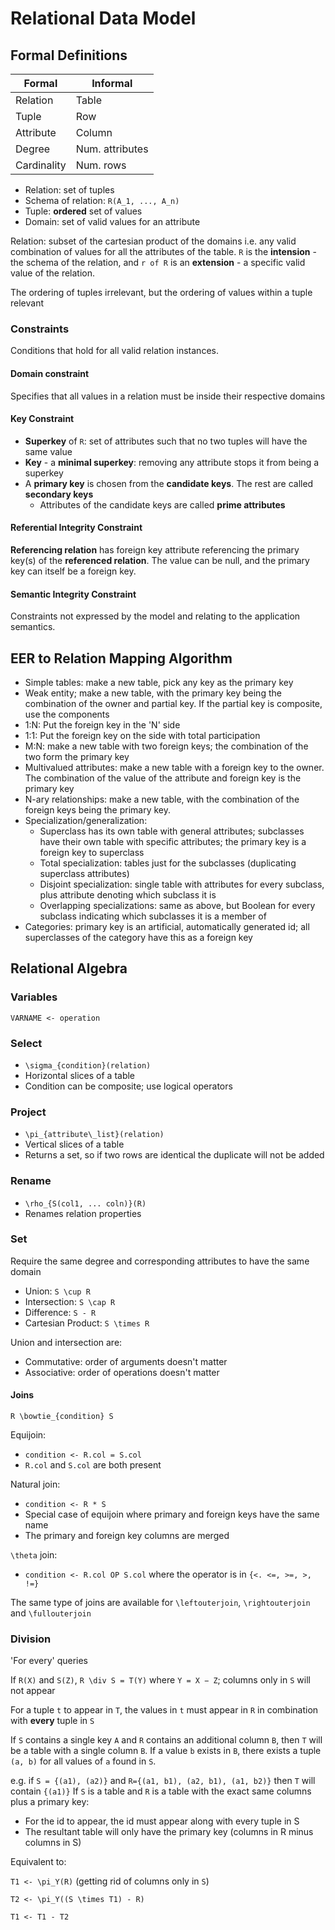 # Relational Data Model

## Formal Definitions

| Formal      | Informal        |
|-------------|-----------------|
| Relation    | Table           |
| Tuple       | Row             |
| Attribute   | Column          |
| Degree      | Num. attributes |
| Cardinality | Num. rows       |

- Relation: set of tuples
- Schema of relation: `R(A_1, ..., A_n)`
- Tuple: **ordered** set of values
- Domain: set of valid values for an attribute

Relation: subset of the cartesian product of the domains i.e. any valid combination of values for all the attributes of the table. `R` is the **intension** - the schema of the relation, and `r of R` is an **extension** - a specific valid value of the relation.

The ordering of tuples irrelevant, but the ordering of values within a tuple relevant

### Constraints

Conditions that hold for all valid relation instances.

#### Domain constraint

Specifies that all values in a relation must be inside their respective domains

#### Key Constraint

- **Superkey** of `R`: set of attributes such that no two tuples will have the same value
- **Key** - a **minimal superkey**: removing any attribute stops it from being a superkey
- A **primary key** is chosen from the **candidate keys**. The rest are called **secondary keys**
  - Attributes of the candidate keys are called **prime attributes**

#### Referential Integrity Constraint

**Referencing relation** has foreign key attribute referencing the primary key(s) of the **referenced relation**. The value can be null, and the primary key can itself be a foreign key.

#### Semantic Integrity Constraint

Constraints not expressed by the model and relating to the application semantics.

## EER to Relation Mapping Algorithm

- Simple tables: make a new table, pick any key as the primary key
- Weak entity; make a new table, with the primary key being the combination of the owner and partial key. If the partial key is composite, use the components
- 1:N: Put the foreign key in the 'N' side
- 1:1: Put the foreign key on the side with total participation
- M:N: make a new table with two foreign keys; the combination of the two form the primary key
- Multivalued attributes: make a new table with a foreign key to the owner. The combination of the value of the attribute and foreign key is the primary key
- N-ary relationships: make a new table, with the combination of the foreign keys being the primary key.
- Specialization/generalization:
  - Superclass has its own table with general attributes; subclasses have their own table with specific attributes; the primary key is a foreign key to superclass
  - Total specialization: tables just for the subclasses (duplicating superclass attributes)
  - Disjoint specialization: single table with attributes for every subclass, plus attribute denoting which subclass it is
  - Overlapping specializations: same as above, but Boolean for every subclass indicating which subclasses it is a member of
- Categories: primary key is an artificial, automatically generated id; all superclasses of the category have this as a foreign key

## Relational Algebra

### Variables

`VARNAME <- operation`

### Select

- `\sigma_{condition}(relation)`
- Horizontal slices of a table
- Condition can be composite; use logical operators

### Project

- `\pi_{attribute\_list}(relation)`
- Vertical slices of a table
- Returns a set, so if two rows are identical the duplicate will not be added

### Rename

- `\rho_{S(col1, ... coln)}(R)`
- Renames relation properties

### Set

Require the same degree and corresponding attributes to have the same domain

- Union: `S \cup R`
- Intersection: `S \cap R`
- Difference: `S - R`
- Cartesian Product: `S \times R`

Union and intersection are:

- Commutative: order of arguments doesn't matter
- Associative: order of operations doesn't matter

#### Joins

`R \bowtie_{condition} S`

Equijoin:

- `condition <- R.col = S.col`
- `R.col` and `S.col` are both present

Natural join:

- `condition <- R * S`
- Special case of equijoin where primary and foreign keys have the same name
- The primary and foreign key columns are merged

`\theta` join:

- `condition <- R.col OP S.col` where the operator is in `{<. <=, >=, >, !=}`

The same type of joins are available for `\leftouterjoin`, `\rightouterjoin` and `\fullouterjoin`

### Division

'For every' queries

If `R(X)` and `S(Z)`, `R \div S = T(Y)` where `Y = X − Z`; columns only in `S` will not appear

For a tuple `t` to appear in `T`, the values in `t` must appear in `R` in combination with **every** tuple in `S`

If `S` contains a single key `A` and `R` contains an additional column `B`, then `T` will be a table with a single column `B`. If a value `b` exists in `B`, there exists a tuple `(a, b)` for all values of `a` found in `S`.


e.g. if `S = {(a1), (a2)}` and `R={(a1, b1), (a2, b1), (a1, b2)}` then `T` will contain `{(a1)}`
If `S` is a table and `R` is a table with the exact same columns plus a primary key:

- For the id to appear, the id must appear along with every tuple in S
- The resultant table will only have the primary key (columns in R minus columns in S)

Equivalent to:

`T1 <- \pi_Y(R)` (getting rid of columns only in `S`)

`T2 <- \pi_Y((S \times T1) - R)`

`T1 <- T1 - T2`
